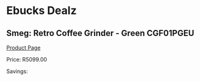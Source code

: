 
# Ebucks Dealz
## Smeg: Retro Coffee Grinder - Green CGF01PGEU
[Product Page](https://www.ebucks.com/web/shop/productSelected.do?prodId=1169634056&catId=704984897)

Price: R5099.00

Savings: 


	